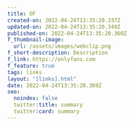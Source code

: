 ```yaml
---
title: OF
created-on: 2022-04-24T13:35:20.337Z
updated-on: 2022-04-24T13:35:20.349Z
published-on: 2022-04-24T13:35:20.360Z
f_thumbnail-image:
  url: /assets/images/webclip.png
f_short-description: Description
f_link: https://onlyfans.com
f_feature: true
tags: links
layout: "[links].html"
date: 2022-04-24T13:35:20.369Z
seo:
  noindex: false
  twitter:title: summary
  twitter:card: summary
---
```

